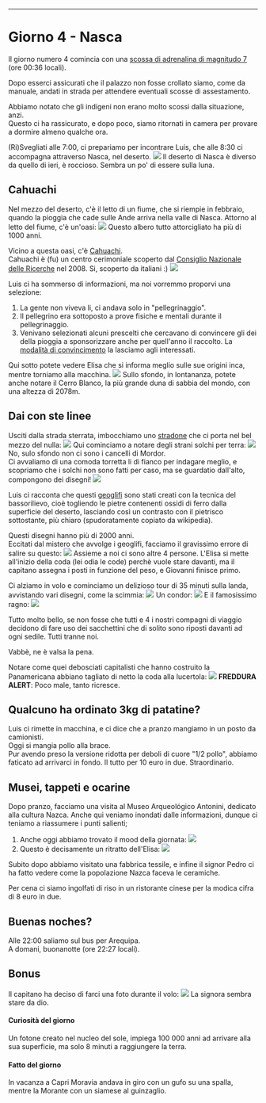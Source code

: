 ---
# Giorno 4 - Nasca

Il giorno numero 4 comincia con una [scossa di adrenalina di magnitudo 7](https://earthquake.usgs.gov/earthquakes/eventpage/pt24180000/executive) (ore 00:36 locali).

Dopo esserci assicurati che il palazzo non fosse crollato siamo, come da manuale, andati in strada per attendere eventuali scosse di assestamento.

Abbiamo notato che gli indigeni non erano molto scossi dalla situazione, anzi.  <br/>
Questo ci ha rassicurato, e dopo poco, siamo ritornati in camera per provare a dormire almeno qualche ora. 

(Ri)Svegliati alle 7:00, ci prepariamo per incontrare Luis, che alle 8:30 ci accompagna attraverso Nasca, nel deserto.
![](../photos/blog/4/IMG_9054.webp)
Il deserto di Nasca è diverso da quello di ieri, è roccioso. Sembra un po' di essere sulla luna.

## Cahuachi
Nel mezzo del deserto, c'è il letto di un fiume, che si riempie in febbraio, quando la pioggia che cade sulle Ande arriva nella valle di Nasca. Attorno al letto del fiume, c'è un'oasi:
![](../photos/blog/4/IMG_9058.webp)
Questo albero tutto attorcigliato ha più di 1000 anni.

Vicino a questa oasi, c'è [Cahuachi](https://it.wikipedia.org/wiki/Cahuachi). <br/>
Cahuachi è (fu) un centro cerimoniale scoperto dal [Consiglio Nazionale delle Ricerche](https://it.wikipedia.org/wiki/Consiglio_Nazionale_delle_Ricerche) nel 2008. Si, scoperto da italiani :)
![](../photos/blog/4/IMG_9063.webp)

Luis ci ha sommerso di informazioni, ma noi vorremmo proporvi una selezione:
1. La gente non viveva li, ci andava solo in "pellegrinaggio".
2. Il pellegrino era sottoposto a prove fisiche e mentali durante il pellegrinaggio.
3. Venivano selezionati alcuni prescelti che cercavano di convincere gli dei della pioggia a sponsorizzare anche per quell'anno il raccolto. La [modalità di convincimento](https://www.peruparadisetravel.com/sacrifici-umani/) la lasciamo agli interessati.

Qui sotto potete vedere Elisa che si informa meglio sulle sue origini inca, mentre torniamo alla macchina. 
![](../photos/blog/4/IMG_9079.webp)
Sullo sfondo, in lontananza, potete anche notare il Cerro Blanco, la più grande duna di sabbia del mondo, con una altezza di 2078m.

## Dai con ste linee
Usciti dalla strada sterrata, imbocchiamo uno [stradone](https://it.wikipedia.org/wiki/Panamericana) che ci porta nel bel mezzo del nulla:
![](../photos/blog/4/IMG_9105.webp)
Qui cominciamo a notare degli strani solchi per terra:
![](../photos/blog/4/IMG_9080.webp)
No, sulo sfondo non ci sono i cancelli di Mordor.<br/>
Ci avvaliamo di una comoda torretta li di fianco per indagare meglio, e scopriamo che i solchi non sono fatti per caso, ma se guardatio dall'alto, compongono dei disegni!
![](../photos/blog/4/IMG_9083.webp)

Luis ci racconta che questi [geoglifi](https://it.wikipedia.org/wiki/Linee_di_Nazca) sono stati creati con la tecnica del bassorilievo, cioè togliendo le pietre contenenti ossidi di ferro dalla superficie del deserto, lasciando così un contrasto con il pietrisco sottostante, più chiaro (spudoratamente copiato da wikipedia).

Questi disegni hanno più di 2000 anni.<br/>
Eccitati dal mistero che avvolge i geoglifi, facciamo il gravissimo errore di salire su questo:
![](../photos/blog/4/IMG_9112.webp)
Assieme a noi ci sono altre 4 persone. L'Elisa si mette all'inizio della coda (lei odia le code) perchè vuole stare davanti, ma il capitano assegna i posti in funzione del peso, e Giovanni finisce primo.

Ci alziamo in volo e cominciamo un delizioso tour di 35 minuti sulla landa, avvistando vari disegni, come la scimmia:
![](../photos/blog/4/IMG_9140.webp)
Un condor:
![](../photos/blog/4/IMG_9148.webp)
E il famosissimo ragno:
![](../photos/blog/4/IMG_9153.webp)

Tutto molto bello, se non fosse che tutti e 4 i nostri compagni di viaggio decidono di fare uso dei sacchettini che di solito sono riposti davanti ad ogni sedile. Tutti tranne noi.

Vabbè, ne è valsa la pena.

Notare come quei debosciati capitalisti che hanno costruito la Panamericana abbiano tagliato di netto la coda alla lucertola:
![](../photos/blog/4/IMG_9161.webp)
**FREDDURA ALERT**: Poco male, tanto ricresce.

## Qualcuno ha ordinato 3kg di patatine?
Luis ci rimette in macchina, e ci dice che a pranzo mangiamo in un posto da camionisti. <br/>
Oggi si mangia pollo alla brace.<br/>
Pur avendo preso la versione ridotta per deboli di cuore "1/2 pollo", abbiamo faticato ad arrivarci in fondo. Il tutto per 10 euro in due. Straordinario.

## Musei, tappeti e ocarine
Dopo pranzo, facciamo una visita al Museo Arqueológico Antonini, dedicato alla cultura Nazca. Anche qui veniamo inondati dalle informazioni, dunque ci teniamo a riassumere i punti salienti;
1. Anche oggi abbiamo trovato il mood della giornata:
![](../photos/blog/4/IMG_9191.webp)
2. Questo è decisamente un ritratto dell'Elisa:
![](../photos/blog/4/IMG_cotta.webp)

Subito dopo abbiamo visitato una fabbrica tessile, e infine il signor Pedro ci ha fatto vedere come la popolazione Nazca faceva le ceramiche.

Per cena ci siamo ingolfati di riso in un ristorante cinese per la modica cifra di 8 euro in due.
 

## Buenas noches?
Alle 22:00 saliamo sul bus per Arequipa. <br/>
A domani, buonanotte (ore 22:27 locali).

## Bonus
Il capitano ha deciso di farci una foto durante il volo:
![](../photos/blog/4/IMG_9165.webp)
La signora sembra stare da dio.

#### Curiosità del giorno
Un fotone creato nel nucleo del sole, impiega 100 000 anni ad arrivare alla sua superficie, ma solo 8 minuti a raggiungere la terra.
#### Fatto del giorno
In vacanza a Capri Moravia andava in giro con un gufo su una spalla, mentre la Morante con un siamese al guinzaglio.















